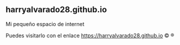 ## harryalvarado28.github.io

Mi pequeño espacio de internet 

Puedes visitarlo con el enlace https://harryalvarado28.github.io :copyright: :registered:

